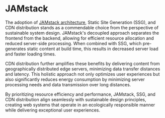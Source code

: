 # JAMstack

The adoption of [JAMstack architecture](https://jamstack.org/), Static Site Generation (SSG), and CDN distribution stands as a commendable choice from the perspective of sustainable system design. JAMstack's decoupled approach separates the frontend from the backend, allowing for efficient resource allocation and reduced server-side processing. When combined with SSG, which pre-generates static content at build time, this results in decreased server load and faster loading times. 

CDN distribution further amplifies these benefits by delivering content from geographically distributed edge servers, minimizing data transfer distances and latency. This holistic approach not only optimizes user experiences but also significantly reduces energy consumption by minimizing server processing needs and data transmission over long distances. 

By prioritizing resource efficiency and performance, JAMstack, SSG, and CDN distribution align seamlessly with sustainable design principles, creating web systems that operate in an ecologically responsible manner while delivering exceptional user experiences.